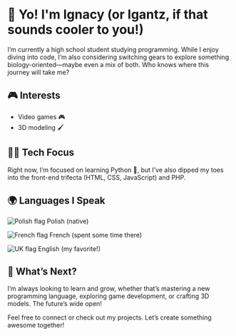 <!DOCTYPE html>
<html>
<head>

</head>
<body>

<h1>👋 Yo! I'm Ignacy (or Igantz, if that sounds cooler to you!)</h1>

<p>
I’m currently a high school student studying programming. While I enjoy diving into code, I’m also considering switching gears to explore something biology-oriented—maybe even a mix of both. Who knows where this journey will take me?
</p>

<h2>🎮 Interests</h2>
<ul>
  <li>Video games 🎮</li>
  <li>3D modeling 🖌️</li>
</ul>

<h2>🧑‍💻 Tech Focus</h2>
<p>
Right now, I’m focused on learning Python 🐍, but I’ve also dipped my toes into the front-end trifecta (HTML, CSS, JavaScript) and PHP.
</p>

<h2>🌍 Languages I Speak</h2>
<div class="flags">
  <p>
    <img src="https://github.com/user-attachments/assets/9a2ca7f8-e297-4b50-ba17-bcd104e59b2f" alt="Polish flag"> Polish (native)
  </p>
  <p>
    <img src="https://upload.wikimedia.org/wikipedia/en/thumb/c/c3/Flag_of_France.svg/255px-Flag_of_France.svg.png" alt="French flag"> French (spent some time there)
  </p>
  <p>
    <img src="https://github.com/user-attachments/assets/4bc8c736-d605-4a7a-a22a-67bd20758f13" alt="UK flag"> English (my favorite!)
  </p>
</div>

<h2>🚀 What’s Next?</h2>
<p>
I’m always looking to learn and grow, whether that’s mastering a new programming language, exploring game development, or crafting 3D models. The future’s wide open!
</p>

<p>
Feel free to connect or check out my projects. Let’s create something awesome together!
</p>

</body>
</html>

